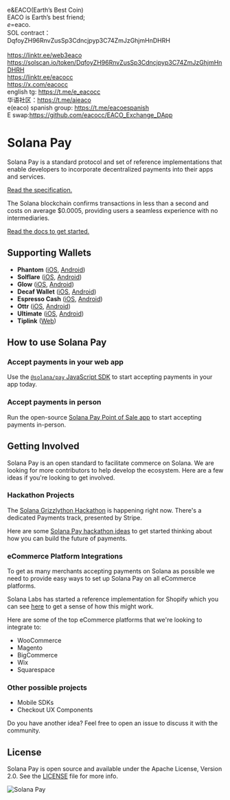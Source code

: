 e&EACO(Earth’s Best Coin) <br />
EACO is Earth’s best friend; <br />
$e=$eaco. <br />
SOL contract：  <br />
DqfoyZH96RnvZusSp3Cdncjpyp3C74ZmJzGhjmHnDHRH <br />
 <br />
https://linktr.ee/web3eaco  <br />
https://solscan.io/token/DqfoyZH96RnvZusSp3Cdncjpyp3C74ZmJzGhjmHnDHRH  <br />
https://linktr.ee/eacocc  <br />
https://x.com/eacocc  <br />
english tg: https://t.me/e_eacocc  <br />
华语社区：https://t.me/aieaco  <br />
e(eaco) spanish group: https://t.me/eacoespanish  <br />
E swap:https://github.com/eacocc/EACO_Exchange_DApp  <br />

# Solana Pay

Solana Pay is a standard protocol and set of reference implementations that enable developers to incorporate decentralized payments into their apps and services.

[Read the specification.](SPEC.md)

The Solana blockchain confirms transactions in less than a second and costs on average $0.0005, providing users a seamless experience with no intermediaries.

[Read the docs to get started.](https://docs.solanapay.com)

## Supporting Wallets

- **Phantom** ([iOS](https://apps.apple.com/us/app/phantom-solana-wallet/id1598432977), [Android](https://play.google.com/store/apps/details?id=app.phantom&hl=en_US&gl=US))
- **Solflare** ([iOS](https://apps.apple.com/us/app/solflare/id1580902717), [Android](https://play.google.com/store/apps/details?id=com.solflare.mobile))
- **Glow** ([iOS](https://apps.apple.com/app/id1599584512), [Android](https://play.google.com/store/apps/details?id=com.luma.wallet.prod))
- **Decaf Wallet** ([iOS](https://apps.apple.com/nz/app/decaf-wallet/id1616564038), [Android](https://play.google.com/store/apps/details?id=so.decaf.wallet))
- **Espresso Cash** ([iOS](https://apps.apple.com/us/app/crypto-please/id1559625715), [Android](https://play.google.com/store/apps/details?id=com.pleasecrypto.flutter))
- **Ottr** ([iOS](https://apps.apple.com/us/app/ottr-finance/id1628669270), [Android](https://play.google.com/store/apps/details?id=finance.ottr.android))
- **Ultimate** ([iOS](https://apps.apple.com/us/app/ultimate-crypto-defi-wallet/id1629053410), [Android](https://play.google.com/store/apps/details?id=fi.unstoppable.ultimate.android))
- **Tiplink** ([Web](https://tiplink.io))

## How to use Solana Pay

### Accept payments in your web app

Use the [`@solana/pay` JavaScript SDK](https://github.com/solana-labs/solana-pay/tree/master/core) to start accepting payments in your app today.

### Accept payments in person

Run the open-source [Solana Pay Point of Sale app](https://github.com/solana-labs/solana-pay/tree/master/examples/point-of-sale) to start accepting payments in-person.

## Getting Involved

Solana Pay is an open standard to facilitate commerce on Solana. We are looking for more contributors to help develop the ecosystem. Here are a few ideas if you're looking to get involved.

### Hackathon Projects

The [Solana Grizzlython Hackathon](https://solana.com/grizzlython) is happening right now. There's a dedicated Payments track, presented by Stripe.

Here are some [Solana Pay hackathon ideas](https://www.figma.com/community/file/1070574785723157359) to get started thinking about how you can build the future of payments.

### eCommerce Platform Integrations

To get as many merchants accepting payments on Solana as possible we need to provide easy ways to set up Solana Pay on all eCommerce platforms.

Solana Labs has started a reference implementation for Shopify which you can see [here](https://github.com/solana-labs/solana-pay/blob/shopify/shopify) to get a sense of how this might work.

Here are some of the top eCommerce platforms that we're looking to integrate to:

- WooCommerce
- Magento
- BigCommerce
- Wix
- Squarespace

### Other possible projects

- Mobile SDKs
- Checkout UX Components

Do you have another idea? Feel free to open an issue to discuss it with the community.

## License

Solana Pay is open source and available under the Apache License, Version 2.0. See the [LICENSE](./LICENSE) file for more info.

![Solana Pay](solana-pay.png)
